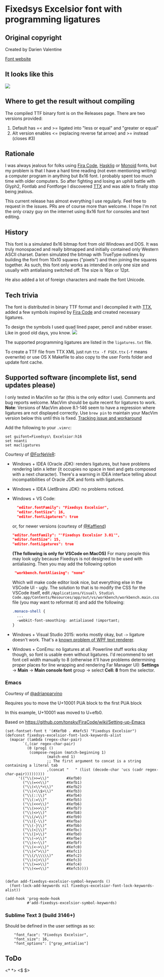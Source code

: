 # Fixedsys Excelsior font with programming ligatures

## Original copyright
Created by Darien Valentine

[Font website](http://www.fixedsysexcelsior.com)

## It looks like this
<img src="./images/sample.png" />

## Where to get the result without compiling
The compiled TTF binary font is on the Releases page.
There are two versions provided:
1. Default has =< and >= ligated into "less or equal" and "greater or equal"
1. Alt version enables <= (replacing reverse fat arrow) and >= instead (closes #3)

## Rationale
I was always jealous for folks using [Fira Code](https://github.com/tonsky/FiraCode),
[Hasklig](https://github.com/i-tu/Hasklig) or [Monoid](https://github.com/larsenwork/monoid)
fonts, but my problem is that I have a hard time reading (not even mentioning writing)
a computer program in anything but 8x16 font. I probably spent too much time with older
computers. So after fighting and losing an uphill battle with Glyph2, Fontlab and Fontforge
I discovered [TTX](https://github.com/behdad/fonttools) and was able to finally stop being jealous.

This current release has almost everything I use regularly. Feel free to request in the issues. PRs are of course
more than welcome. I hope I'm not the only crazy guy on the internet using 8x16
font for consoles and text editing.

## History
This font is a simulated 8x16 bitmap font from old Windows and DOS. It was
truly monospaced and really bitmapped and initially contained only Western ASCII
charset.
Darien simulated the bitmap with TrueType outlines by building the font from
10x10 squares ("pixels") and then joining the squares together. As such, this font
only works as intended in only one size and usually with antialiasing switched
off. The size is 16px or 12pt.

He also added a lot of foreign characters and made the font Unicode.

## Tech trivia
The font is distributed in binary TTF format and I decompiled it with
[TTX](https://github.com/behdad/fonttools), added a few symbols inspired by
[Fira Code](https://github.com/tonsky/FiraCode) and created necessary ligatures.

To design the symbols I used quad lined paper, pencil and rubber eraser. Like
in good old days, you know.
<img src="./images/IMG_3506.jpg" />

The supported programming ligatures are listed in the `ligatures.txt` file.

To create a TTF file from TTX XML just run `ttx -f FSEX.ttx`
(`-f` means overwrite) or use OS X Makefile to also copy to the user Fonts
folder and update font cache.

## Supported software (incomplete list, send updates please)

I only tested in MacVim so far (this is the only editor I use). Comments and bug
reports welcome. MacVim should be quite recent for ligatures to work.
**Note**: Versions of MacVim above 8.1-146 seem to have a regression where ligatures are not displayed correctly. Use `brew pin` to maintain your MacVim version below this until this is fixed.
[Tracking issue and workaround](https://github.com/macvim-dev/macvim/issues/841)

Add the following to your `.vimrc`:

```
set guifont=Fixedsys\ Excelsior:h16
set noanti
set macligatures
```
Courtesy of [@ForNeVeR](https://github.com/ForNeVeR):

- Windows + IDEA (Oracle JDK): renders ligatures, but have problems rendering latin `A` letter (it occupies no space in text and gets composed with a next character). There's a warning in IDEA interface telling about incompatibilities of Oracle JDK and fonts with ligatures.
- Windows + IDEA (JetBrains JDK): no problems noticed.
- Windows + VS Code:
  ```json
    "editor.fontFamily": "Fixedsys Excelsior",
    "editor.fontSize": 16,
    "editor.fontLigatures": true
    ```
  or, for newer versions (courtesy of [@Kaffiend](https://github.com/Kaffiend))
  
  ```json
  "editor.fontFamily": "'Fixedsys Excelsior 3.01'",
  "editor.fontSize": 15,
  "editor.fontLigatures": true
  ```
  **(The following is only for VSCode on MacOS)** For many people this may look ugly because Fixedsys is not designed to be used with antialiasing. Then you may add the following option
  
  ```json
   "workbench.fontAliasing": "none"
  ```
  
  Which will make code editor look nice, but everything else in the VSCode UI - ugly. The solution to that is to modify the CSS for the VSCode itself, edit `/Applications/Visual\ Studio\ Code.app/Contents/Resources/app/out/vs/workbench/workbench.main.css` file (you may want to reformat it) and add the following:
  
  ```css
  .monaco-shell {
    ...
    -webkit-font-smoothing: antialiased !important;
  }

  ```
  
- Windows + Visual Studio 2015: works mostly okay, but `->` ligature doesn't work. That's a [known problem of WPF text renderer](https://github.com/tonsky/FiraCode/issues/259#issuecomment-243422144).
- Windows + ConEmu: no ligatures at all. Powerline stuff works okay though, so font is usable even without ligatures. I'd recommend to set font cell width manually to 8 (otherwise it'll have problems determining proper places for line wrapping and rendering Far Manager UI): **Settings** → **Main** → **Main console font** group → select **Cell: 8** from the selector.

### Emacs
Courtesy of [@adrianparvino](https://github.com/adrianparvino)

Requires you to move the U+10001 PUA block to the first PUA block

In this example, U+10001 was moved to U+efb0.

Based on https://github.com/tonsky/FiraCode/wiki/Setting-up-Emacs
```
(set-fontset-font t '(#Xefb0 . #Xefc5) "Fixedsys Excelsior")
(defconst fixedsys-excelsior-font-lock-keywords-alist
  (mapcar (lambda (regex-char-pair)
	    `(,(car regex-char-pair)
	      (0 (prog1 ()
		   (compose-region (match-beginning 1)
				   (match-end 1)
				   ;; The first argument to concat is a string containing a literal tab
				   ,(concat "	" (list (decode-char 'ucs (cadr regex-char-pair)))))))))
	  '(("\\(>>=\\)"        #Xefb0)
	    ("\\(=<<\\)"        #Xefb1)
	    ("\\(<\\*>\\)"      #Xefb2)
	    ("\\(<\\$>\\)"      #Xefb3)
	    ("\\(::\\)"         #Xefb4)
	    ("\\(:=\\)"         #Xefb5)
	    ("\\(<<<\\)"        #Xefb6)
	    ("\\(>>>\\)"        #Xefb7)
	    ("\\(<>\\)"         #Xefb8)
	    ("\\(/=\\)"         #Xefb9)
	    ("\\({-\\)"         #Xefba)
	    ("\\(-}\\)"         #Xefbb)
	    ("\\(<|\\)"         #Xefbc)
	    ("\\(|>\\)"         #Xefbd)
	    ("\\(~>\\)"         #Xefbe)
	    ("\\(<~\\)"         #Xefbf)
	    ("\\(<~>\\)"        #Xefc0)
	    ("\\(<^>\\)"        #Xefc1)
	    ("\\(/\\\\\\)"      #Xefc2)
	    ("\\(<|>\\)"        #Xefc3)
	    ("\\(>=>\\)"        #Xefc4)
	    ("\\(<=<\\)"        #Xefc5))))


(defun add-fixedsys-excelsior-symbol-keywords ()
  (font-lock-add-keywords nil fixedsys-excelsior-font-lock-keywords-alist))

(add-hook 'prog-mode-hook
          #'add-fixedsys-excelsior-symbol-keywords)
```


### Sublime Text 3 (build 3146+)
Should be defined in the user settings as so:
```
	"font_face": "Fixedsys Excelsior",
	"font_size": 16,
	"font_options": ["gray_antialias"]
```

## ToDo
<* *> <$ $>
